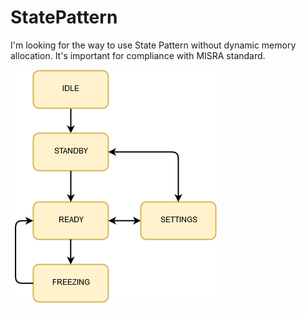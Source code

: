 # StatePattern

I'm looking for the way to use State Pattern without dynamic memory allocation. It's important for compliance with MISRA standard.


![](StateMachine.png)